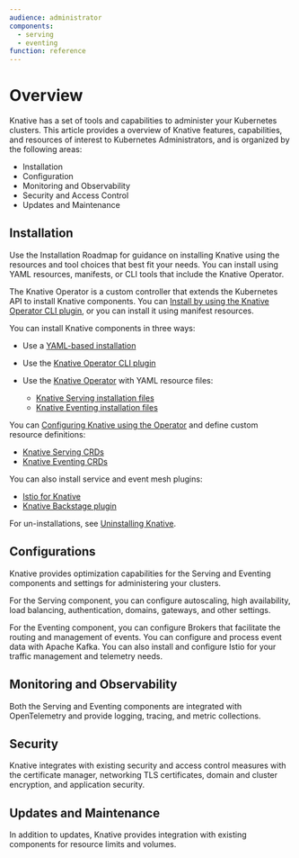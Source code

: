 ```yaml
---
audience: administrator
components:
  - serving
  - eventing
function: reference
---
```

# Overview

Knative has a set of tools and capabilities to administer your Kubernetes clusters. This article provides a overview of Knative features, capabilities, and resources of interest to Kubernetes Administrators, and is organized by the following areas:

- Installation
- Configuration
- Monitoring and Observability
- Security and Access Control
- Updates and Maintenance

## Installation

Use the Installation Roadmap for guidance on installing Knative using the resources and tool choices that best fit your needs. You can install using YAML resources, manifests, or CLI tools that include the Knative Operator.

The Knative Operator is a custom controller that extends the Kubernetes API to install Knative components. You can [Install by using the Knative Operator CLI plugin](/install/operator/knative-with-operator-cli.md), or you can install it using manifest resources.

You can install Knative components in three ways:

- Use a [YAML-based installation](/install/yaml-install/README.md)
- Use the [Knative Operator CLI plugin](/install/operator/knative-with-operator-cli.md)
- Use the [Knative Operator](/install/operator/knative-with-operators.md) with YAML resource files:

    - [Knative Serving installation files](/install/yaml-install/serving/serving-installation-files.md)
    - [Knative Eventing installation files](/install/yaml-install/eventing/eventing-installation-files.md)

You can [Configuring Knative using the Operator](/install/operator/configuring-with-operator.md) and define custom resource definitions:

- [Knative Serving CRDs](/install/operator/configuring-serving-cr.md)
- [Knative Eventing CRDs](/install/operator/configuring-eventing-cr.md)

You can also install service and event mesh plugins:

- [Istio for Knative](/install/installing-istio.md)
- [Knative Backstage plugin](/install/installing-backstage-plugins.md)

For un-installations, see [Uninstalling Knative](/install/uninstall.md).

## Configurations

Knative provides optimization capabilities for the Serving and Eventing components and settings for administering your clusters.

For the Serving component, you can configure autoscaling, high availability, load balancing, authentication, domains, gateways, and other settings.

For the Eventing component, you can configure Brokers that facilitate the routing and management of events. You can configure and process event data with Apache Kafka. You can also install and configure Istio for your traffic management and telemetry needs.

## Monitoring and Observability

Both the Serving and Eventing components are integrated with OpenTelemetry and provide logging, tracing, and metric collections.

## Security

Knative integrates with existing security and access control measures with the certificate manager, networking TLS certificates, domain and cluster encryption, and application security.

## Updates and Maintenance

In addition to updates, Knative provides integration with existing components for resource limits and volumes.

